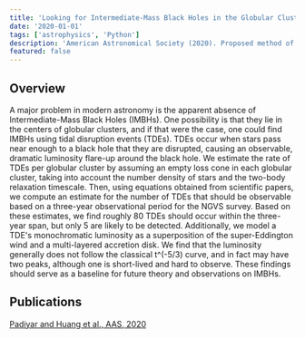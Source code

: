 ```yaml
---
title: 'Looking for Intermediate-Mass Black Holes in the Globular Clusters of the Virgo Cluster'
date: '2020-01-01'
tags: ['astrophysics', 'Python']
description: 'American Astronomical Society (2020). Proposed method of intermediate-mass black hole detection via TDEs, determined expected luminosity curve.'
featured: false
---
```


## Overview

A major problem in modern astronomy is the apparent absence of Intermediate-Mass Black Holes (IMBHs). One possibility is that they lie in the centers of globular clusters, and if that were the case, one could find IMBHs using tidal disruption events (TDEs). TDEs occur when stars pass near enough to a black hole that they are disrupted, causing an observable, dramatic luminosity flare-up around the black hole. We estimate the rate of TDEs per globular cluster by assuming an empty loss cone in each globular cluster, taking into account the number density of stars and the two-body relaxation timescale. Then, using equations obtained from scientific papers, we compute an estimate for the number of TDEs that should be observable based on a three-year observational period for the NGVS survey. Based on these estimates, we find roughly 80 TDEs should occur within the three-year span, but only 5 are likely to be detected. Additionally, we model a TDE's monochromatic luminosity as a superposition of the super-Eddington wind and a multi-layered accretion disk. We find that the luminosity generally does not follow the classical t^(-5/3) curve, and in fact may have two peaks, although one is short-lived and hard to observe. These findings should serve as a baseline for future theory and observations on IMBHs.

## Publications
[Padiyar and Huang et al., AAS, 2020](https://ui.adsabs.harvard.edu/abs/2020AAS...23536904P/abstract)